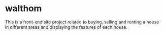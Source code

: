 # walthom

This is a front-end site project related to buying, selling and renting a house in different areas and displaying the features of each house.
